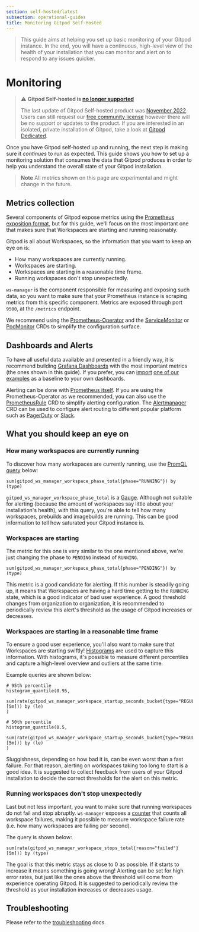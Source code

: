 ```yaml
---
section: self-hosted/latest
subsection: operational-guides
title: Monitoring Gitpod Self-Hosted
---
```


<script context="module">
  export const prerender = true;
</script>

> This guide aims at helping you set up basic monitoring of your Gitpod instance. In the end, you will have a continuous, high-level view of the health of your installation that you can monitor and alert on to respond to any issues quicker.

# Monitoring

> ⚠️ **Gitpod Self-hosted is [no longer supported](https://www.gitpod.io/blog/introducing-gitpod-dedicated)**
>
> The last update of Gitpod Self-hosted product was [November 2022](/changelog/november-self-hosted-release). Users can still request our [free community license](/community-license) however there will be no support or updates to the product. If you are interested in an isolated, private installation of Gitpod, take a look at [Gitpod Dedicated](/dedicated).

Once you have Gitpod self-hosted up and running, the next step is making sure it _continues_ to run as expected. This guide shows you how to set up a monitoring solution that consumes the data that Gitpod produces in order to help you understand the overall state of your Gitpod installation.

> **Note** All metrics shown on this page are experimental and might change in the future.

## Metrics collection

Several components of Gitpod expose metrics using the [Prometheus exposition format](https://prometheus.io/docs/concepts/data_model/), but for this guide, we'll focus on the most important one that makes sure that Workspaces are starting and running reasonably.

Gitpod is all about Workspaces, so the information that you want to keep an eye on is:

- How many workspaces are currently running.
- Workspaces are starting.
- Workspaces are starting in a reasonable time frame.
- Running workspaces don't stop unexpectedly.

`ws-manager` is the component responsible for measuring and exposing such data, so you want to make sure that your Prometheus instance is scraping metrics from this specific component. Metrics are exposed through port `9500`, at the `/metrics` endpoint.

We recommend using the [Prometheus-Operator](https://github.com/prometheus-operator/prometheus-operator) and the [ServiceMonitor](https://github.com/prometheus-operator/prometheus-operator/blob/main/Documentation/api.md#servicemonitorspec) or [PodMonitor](https://github.com/prometheus-operator/prometheus-operator/blob/main/Documentation/api.md#podmonitorspec) CRDs to simplify the configuration surface.

## Dashboards and Alerts

To have all useful data available and presented in a friendly way, it is recommend building [Grafana Dashboards](https://grafana.com/grafana/dashboards/) with the most important metrics (the ones shown in this guide). If you prefer, you can [import](https://grafana.com/docs/grafana/latest/dashboards/export-import/#import-dashboard) [one of our examples](https://github.com/gitpod-io/gitpod/blob/main/operations/observability/mixins/self-hosted/dashboards/examples/overview.json) as a baseline to your own dashboards.

Alerting can be done with [Prometheus itself](https://prometheus.io/docs/prometheus/latest/configuration/alerting_rules/). If you are using the Prometheus-Operator as we recommended, you can also use the [PrometheusRule](https://github.com/prometheus-operator/prometheus-operator/blob/main/Documentation/api.md#prometheusrulespec) CRD to simplify alerting configuration. The [Alertmanager](https://github.com/prometheus-operator/prometheus-operator/blob/main/Documentation/api.md#alertmanagerspec) CRD can be used to configure alert routing to different popular platform such as [PagerDuty](https://www.pagerduty.com/) or [Slack](https://slack.com/).

## What you should keep an eye on

### How many workspaces are currently running

To discover how many workspaces are currently running, use the [PromQL query](https://prometheus.io/docs/prometheus/latest/querying/basics/) below:

```promql
sum(gitpod_ws_manager_workspace_phase_total{phase="RUNNING"}) by (type)
```

`gitpod_ws_manager_workspace_phase_total` is a [Gauge](https://prometheus.io/docs/concepts/metric_types/#gauge). Although not suitable for alerting (because the amount of workspaces say little about your installation's health), with this query, you're able to tell how many workspaces, prebuilds and imagebuilds are running. This can be good information to tell how saturated your Gitpod instance is.

### Workspaces are starting

The metric for this one is very similar to the one mentioned above, we're just changing the phase to `PENDING` instead of `RUNNING`.

```promql
sum(gitpod_ws_manager_workspace_phase_total{phase="PENDING"}) by (type)
```

This metric is a good candidate for alerting. If this number is steadily going up, it means that Workspaces are having a hard time getting to the `RUNNING` state, which is a good indicator of bad user experience. A good threshold changes from organization to organization, it is recommended to periodically review this alert's threshold as the usage of Gitpod increases or decreases.

### Workspaces are starting in a reasonable time frame

To ensure a good user experience, you'll also want to make sure that Workspaces are starting swiftly! [Histograms](https://prometheus.io/docs/concepts/metric_types/#histogram) are used to capture this information. With histograms, it's possible to measure different percentiles and capture a high-level overview and outliers at the same time.

Example queries are shown below:

```promql
# 95th percentile
histogram_quantile(0.95,
    sum(rate(gitpod_ws_manager_workspace_startup_seconds_bucket{type="REGULAR"}[5m])) by (le)
)

# 50th percentile
histogram_quantile(0.5,
    sum(rate(gitpod_ws_manager_workspace_startup_seconds_bucket{type="REGULAR"}[5m])) by (le)
)
```

Sluggishness, depending on how bad it is, can be even worst than a fast failure. For that reason, alerting on workspaces taking too long to start is a good idea. It is suggested to collect feedback from users of your Gitpod installation to decide the correct thresholds for the alert on this metric.

### Running workspaces don't stop unexpectedly

Last but not less important, you want to make sure that running workspaces do not fail and stop abruptly. `ws-manager` exposes a [counter](https://prometheus.io/docs/concepts/metric_types/#counter) that counts all workspace failures, making it possible to measure workspace failure rate (i.e. how many workspaces are failing per second).

The query is shown below:

```promql
sum(rate(gitpod_ws_manager_workspace_stops_total{reason="failed"}[5m])) by (type)
```

The goal is that this metric stays as close to 0 as possible. If it starts to increase it means something is going wrong! Alerting can be set for high error rates, but just like the ones above the threshold will come from experience operating Gitpod. It is suggested to periodically review the threshold as your installation increases or decreases usage.

## Troubleshooting

Please refer to the [troubleshooting](https://www.gitpod.io/docs/configure/self-hosted/latest/troubleshooting) docs.
